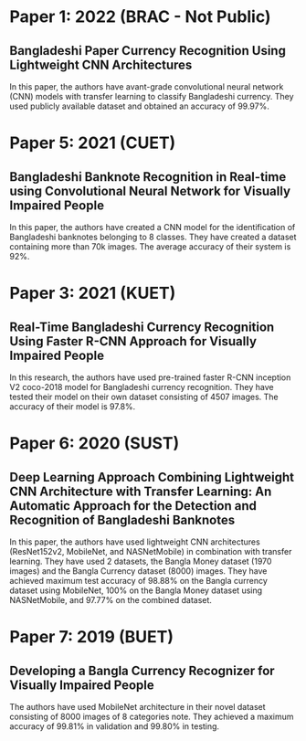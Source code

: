 # Paper 1: 2022 (BRAC - Not Public)
Bangladeshi Paper Currency Recognition Using Lightweight CNN Architectures
---------------------------------------------------
In this paper, the authors have avant-grade convolutional neural network (CNN) models with transfer learning to classify Bangladeshi currency. They used publicly available dataset and obtained an accuracy of 99.97%.

# Paper 5: 2021 (CUET)
Bangladeshi Banknote Recognition in Real-time 
using Convolutional Neural Network for Visually
Impaired People
---------------------------------------------------
In this paper, the authors have created a CNN model for the identification of Bangladeshi banknotes belonging to 8 classes. They have created a dataset containing more than 70k images. The average accuracy of their system is 92%.

# Paper 3: 2021 (KUET)
Real-Time Bangladeshi Currency
Recognition Using Faster R-CNN
Approach for Visually Impaired People
---------------------------------------------------
In this research, the authors have used pre-trained faster R-CNN inception V2 coco-2018 model for Bangladeshi currency recognition. They have tested their model on their own dataset consisting of 4507 images. The accuracy of their model is 97.8%.

# Paper 6: 2020 (SUST)
Deep Learning Approach Combining Lightweight
CNN Architecture with Transfer Learning: An
Automatic Approach for the Detection and
Recognition of Bangladeshi Banknotes
---------------------------------------------------
In this paper, the authors have used lightweight CNN architectures (ResNet152v2, MobileNet, and NASNetMobile) in combination with transfer learning. They have used 2 datasets, the Bangla Money dataset (1970 images) and the Bangla Currency dataset (8000) images.
They have achieved maximum test accuracy of 98.88% on the Bangla currency dataset using MobileNet, 100% on the Bangla Money dataset using NASNetMobile, and 97.77% on the combined dataset.

# Paper 7: 2019 (BUET)
Developing a Bangla Currency Recognizer for
Visually Impaired People
---------------------------------------------------
The authors have used MobileNet architecture in their novel dataset consisting of 8000 images of 8 categories note. They achieved a maximum accuracy of 99.81% in validation and 99.80% in testing.
